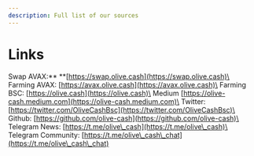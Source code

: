 ```yaml
---
description: Full list of our sources
---
```


# Links

Swap AVAX:** **[https://swap.olive.cash](https://swap.olive.cash)\
Farming AVAX: [https://avax.olive.cash](https://avax.olive.cash)\
Farming BSC: [https://olive.cash](https://olive.cash)\
Medium [https://olive-cash.medium.com](https://olive-cash.medium.com)\
Twitter: [https://twitter.com/OliveCashBsc](https://twitter.com/OliveCashBsc)\
Github: [https://github.com/olive-cash](https://github.com/olive-cash)\
Telegram News: [https://t.me/olive\_cash](https://t.me/olive\_cash)\
Telegram Community: [https://t.me/olive\_cash\_chat](https://t.me/olive\_cash\_chat)
